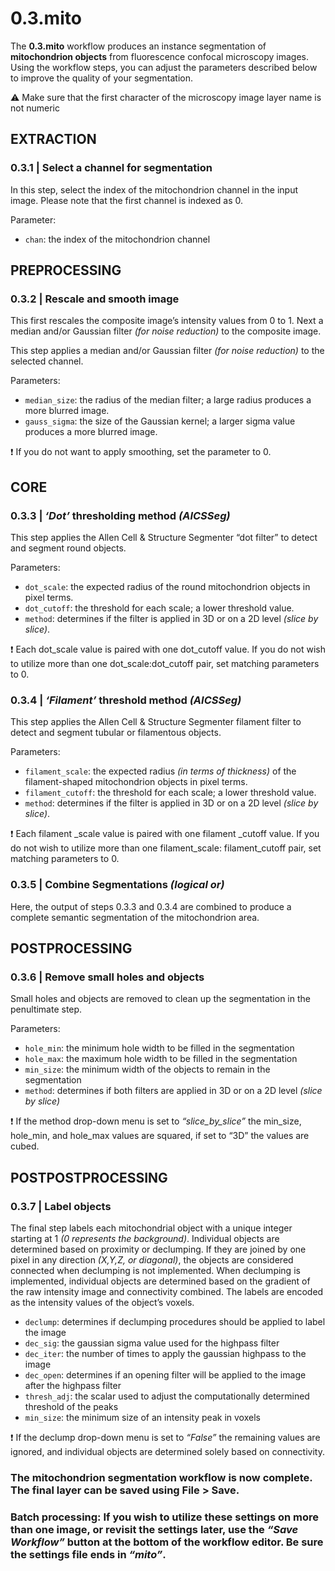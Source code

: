 # **0.3.mito**

The **0.3.mito** workflow produces an instance segmentation of **mitochondrion objects** from fluorescence confocal microscopy images. Using the workflow steps, you can adjust the parameters described below to improve the quality of your segmentation.

⚠️ Make sure that the first character of the microscopy image layer name is not numeric

## EXTRACTION


### **0.3.1 | Select a channel for segmentation**

In this step, select the index of the mitochondrion channel in the input image. Please note that the first channel is indexed as 0.

Parameter:

-	`chan`: the index of the mitochondrion channel

## PREPROCESSING


### **0.3.2 | Rescale and smooth image**

This first rescales the composite image’s intensity values from 0 to 1. Next a median and/or Gaussian filter *(for noise reduction)* to the composite image.

This step applies a median and/or Gaussian filter *(for noise reduction)* to the selected channel.

Parameters:

-	`median_size`: the radius of the median filter; a large radius produces a more blurred image.
-	`gauss_sigma`:  the size of the Gaussian kernel; a larger sigma value produces a more blurred image.

❗ If you do not want to apply smoothing, set the parameter to 0.

## CORE


### **0.3.3 | *‘Dot’* thresholding method *(AICSSeg)***

This step applies the Allen Cell & Structure Segmenter “dot filter” to detect and segment round objects.

Parameters:

-	`dot_scale`:  the expected radius of the round mitochondrion objects in pixel terms.
-	`dot_cutoff`: the threshold for each scale; a lower threshold value.
-	`method`: determines if the filter is applied in 3D or on a 2D level *(slice by slice)*.

❗ Each dot_scale value is paired with one dot_cutoff value. If you do not wish to utilize more than one dot_scale:dot_cutoff pair, set matching parameters to 0.

### **0.3.4 | *‘Filament’* threshold method *(AICSSeg)***

This step applies the Allen Cell & Structure Segmenter filament filter to detect and segment tubular or filamentous objects.

Parameters:

-	`filament_scale`: the expected radius *(in terms of thickness)* of the filament-shaped mitochondrion objects in pixel terms.
-	`filament_cutoff`: the threshold for each scale; a lower threshold value.
-	`method`: determines if the filter is applied in 3D or on a 2D level *(slice by slice)*.

❗ Each filament _scale value is paired with one filament _cutoff value. If you do not wish to utilize more than one filament_scale: filament_cutoff pair, set matching parameters to 0.

### **0.3.5 | Combine Segmentations *(logical or)***

Here, the output of steps 0.3.3 and 0.3.4 are combined to produce a complete semantic segmentation of the mitochondrion area.

## POSTPROCESSING


### **0.3.6 | Remove small holes and objects**

Small holes and objects are removed to clean up the segmentation in the penultimate step.

Parameters:

-	`hole_min`: the minimum hole width to be filled in the segmentation
-	`hole_max`: the maximum hole width to be filled in the segmentation
-	`min_size`: the minimum width of the objects to remain in the segmentation
-	`method`: determines if both filters are applied in 3D or on a 2D level *(slice by slice)*

❗ If the method drop-down menu is set to *“slice_by_slice”* the min_size, hole_min, and hole_max values are squared, if set to “3D” the values are cubed.

## POSTPOSTPROCESSING


### **0.3.7 | Label objects**

The final step labels each mitochondrial object with a unique integer starting at 1 *(0 represents the background)*. Individual objects are determined based on proximity or declumping. If they are joined by one pixel in any direction *(X,Y,Z, or diagonal)*, the objects are considered connected when declumping is not implemented.  When declumping is implemented, individual objects are determined based on the gradient of the raw intensity image and connectivity combined. The labels are encoded as the intensity values of the object’s voxels.

-   `declump`: determines if declumping procedures should be applied to label the image
-   `dec_sig`: the gaussian sigma value used for the highpass filter
-   `dec_iter`: the number of times to apply the gaussian highpass to the image
-   `dec_open`: determines if an opening filter will be applied to the image after the highpass filter
-   `thresh_adj`: the scalar used to adjust the computationally determined threshold of the peaks
-   `min_size`: the minimum size of an intensity peak in voxels

❗ If the declump drop-down menu is set to *“False”* the remaining values are ignored, and individual objects are determined solely based on connectivity.

### The mitochondrion segmentation workflow is now complete. The final layer can be saved using File > Save.

### Batch processing: If you wish to utilize these settings on more than one image, or revisit the settings later, use the *“Save Workflow”* button at the bottom of the workflow editor. Be sure the settings file ends in *“mito”*.
